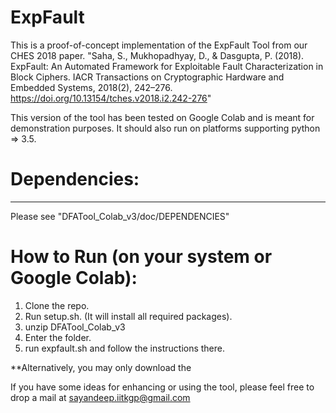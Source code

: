 # ExpFault
This is a proof-of-concept implementation of the ExpFault Tool from our CHES 2018 paper.
"Saha, S., Mukhopadhyay, D., & Dasgupta, P. (2018). ExpFault: An Automated Framework for Exploitable Fault Characterization in Block Ciphers. IACR Transactions on Cryptographic Hardware and Embedded Systems, 2018(2), 242–276. https://doi.org/10.13154/tches.v2018.i2.242-276"

This version of the tool has been tested on Google Colab and is meant for demonstration purposes.
It should also run on platforms supporting python => 3.5.

# Dependencies:
-------------
Please see "DFATool_Colab_v3/doc/DEPENDENCIES"

# How to Run (on your system or Google Colab):
1. Clone the repo.
2. Run setup.sh. (It will install all required packages).
3. unzip DFATool_Colab_v3
4. Enter the folder.
5. run expfault.sh and follow the instructions there.

**Alternatively, you may only download the 

If you have some ideas for enhancing or using the tool, please feel free to drop a mail at
sayandeep.iitkgp@gmail.com


